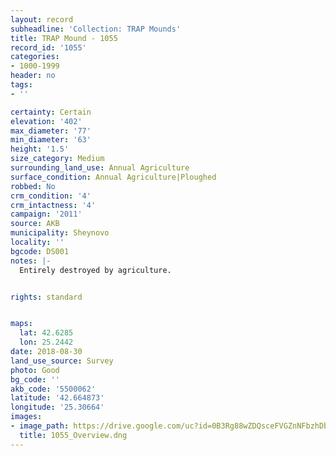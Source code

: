 ```yaml
---
layout: record
subheadline: 'Collection: TRAP Mounds'
title: TRAP Mound - 1055
record_id: '1055'
categories:
- 1000-1999
header: no
tags:
- ''

certainty: Certain
elevation: '402'
max_diameter: '77'
min_diameter: '63'
height: '1.5'
size_category: Medium
surrounding_land_use: Annual Agriculture
surface_condition: Annual Agriculture|Ploughed
robbed: No
crm_condition: '4'
crm_intactness: '4'
campaign: '2011'
source: AKB
municipality: Sheynovo
locality: ''
bgcode: DS001
notes: |-
  Entirely destroyed by agriculture.


rights: standard


maps:
  lat: 42.6285
  lon: 25.2442
date: 2018-08-30
land_use_source: Survey
photo: Good
bg_code: ''
akb_code: '5500062'
latitude: '42.664873'
longitude: '25.30664'
images:
- image_path: https://drive.google.com/uc?id=0B3Rg88wZDQsceFVGZnNFbzhDb2s
  title: 1055_Overview.dng
---
```


